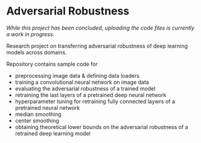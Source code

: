 # Adversarial Robustness

*While this project has been concluded, uploading the code files is currently a work in progress.*

Research project on transferring adversarial robustness of deep learning models across domains.

Repository contains sample code for 
- preprocessing image data & defining data loaders 
- training a convolutional neural network on image data
- evaluating the adversarial robustness of a trained model
- retraining the last layers of a pretrained deep neural network
- hyperparameter tuning for retraining fully connected laywrs of a pretrained neural network
- median smoothing
- center smoothing
- obtaining theoretical lower bounds on the adversarial robustness of a retrained deep learning model
